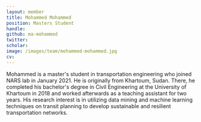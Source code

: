 ```yaml
---
layout: member
title: Mohammed Mohammed
position: Masters Student
handle:
github: ma-mohammed
twitter:
scholar:
image: /images/team/mohammed-mohammed.jpg
cv:
---
```


Mohammed is a master's student in transportation engineering who joined NARS lab in January 2021. He is originally from Khartoum, Sudan. There, he completed his bachelor's degree in Civil Engineering at the University of Khartoum in 2018 and worked afterwards as a teaching assistant for two years. His research interest is in utilizing data mining and machine learning techniques on transit planning to develop sustainable and resilient transportation networks.